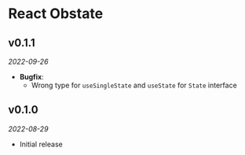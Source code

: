 # React Obstate

## v0.1.1
_2022-09-26_

 * **Bugfix**:
   * Wrong type for `useSingleState` and `useState` for `State` interface

## v0.1.0
_2022-08-29_

 * Initial release
